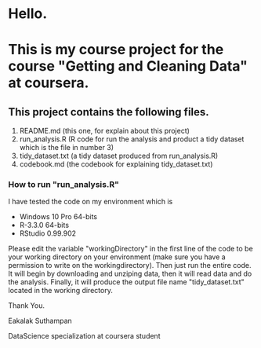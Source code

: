 # Hello.

# This is my course project for the course "Getting and Cleaning Data" at coursera.

## This project contains the following files.
1. README.md (this one, for explain about this project)
2. run_analysis.R (R code for run the analysis and product a tidy dataset which is the file in number 3)
3. tidy_dataset.txt (a tidy dataset produced from run_analysis.R)
4. codebook.md (the codebook for explaining tidy_dataset.txt)

### How to run "run_analysis.R"

I have tested the code on my environment which is  
  * Windows 10 Pro 64-bits
  * R-3.3.0 64-bits
  * RStudio 0.99.902

Please edit the variable "workingDirectory" in the first line of the code to be your working directory on your environment (make sure you have a permission to write on the workingdirectory).
Then just run the entire code. It will begin by downloading and unziping data, then it will read data and do the analysis. Finally, it will produce the output file name "tidy_dataset.txt" located in the working directory.

Thank You.

Eakalak Suthampan

DataScience specialization at coursera student
